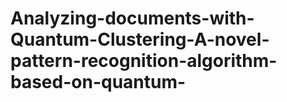 # Analyzing-documents-with-Quantum-Clustering-A-novel-pattern-recognition-algorithm-based-on-quantum-